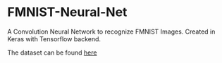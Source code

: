 # FMNIST-Neural-Net
A Convolution Neural Network to recognize FMNIST Images. Created in Keras with Tensorflow backend.

The dataset can be found [here](https://github.com/zalandoresearch/fashion-mnist/tree/master/data/fashion)
